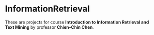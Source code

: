 # InformationRetrieval
These are projects for course **Introduction to Information Retrieval and Text Mining** by professor **Chien-Chin Chen**.
